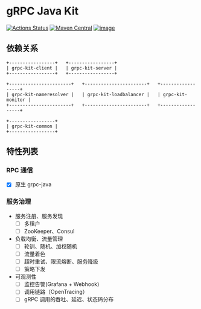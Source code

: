 # gRPC Java Kit

[![Actions Status](https://github.com/fantasticmao/grpc-java-kit/workflows/ci/badge.svg)](https://github.com/fantasticmao/grpc-java-kit/actions)
[![Maven Central](https://img.shields.io/maven-central/v/cn.fantasticmao.grpc-kit/grpc-kit-all.svg?label=Maven%20Central)](https://search.maven.org/search?q=g:%22cn.fantasticmao.grpc-kit%22)
[![image](https://img.shields.io/badge/license-MIT-green.svg)](https://github.com/fantasticmao/grpc-java-kit/blob/main/LICENSE)

## 依赖关系

```text
+-----------------+   +-----------------+
| grpc-kit-client |   | grpc-kit-server |
+-----------------+   +-----------------+

+-----------------------+   +-----------------------+   +------------------+
| grpc-kit-nameresolver |   | grpc-kit-loadbalancer |   | grpc-kit-monitor |
+-----------------------+   +-----------------------+   +------------------+

+-----------------+
| grpc-kit-common |
+-----------------+
```

## 特性列表

### RPC 通信

- [x] 原生 grpc-java

### 服务治理

- 服务注册、服务发现
    - [ ] 多租户
    - [ ] ZooKeeper、Consul
- 负载均衡、流量管理
    - [ ] 轮训、随机、加权随机
    - [ ] 流量着色
    - [ ] 超时重试、限流熔断、服务降级
    - [ ] 策略下发
- 可观测性
    - [ ] 监控告警(Grafana + Webhook)
    - [ ] 调用链路（OpenTracing）
    - [ ] gRPC 调用的吞吐、延迟、状态码分布
